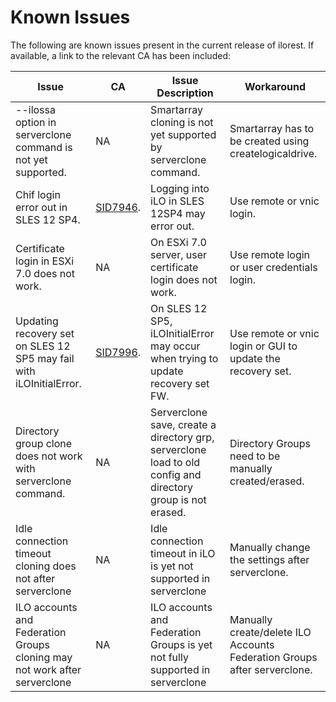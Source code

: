 # Known Issues

The following are known issues present in the current release of ilorest. If available, a link to the relevant CA has been included:

| Issue                                                                     | CA                                                                      | Issue Description                                                                                           | Workaround                                                               |
|---------------------------------------------------------------------------|-------------------------------------------------------------------------|-------------------------------------------------------------------------------------------------------------|--------------------------------------------------------------------------|
| --ilossa option in serverclone command is not yet supported.              | NA                                                                      | Smartarray cloning is not yet supported by serverclone command.                                             | Smartarray has to be created using createlogicaldrive.                   |
| Chif login error out in SLES 12 SP4.                                      | [SID7946](https://si.its.hpecorp.net/si/?ObjectType=52&Object=SID7946). | Logging into iLO in SLES 12SP4 may error out.                                                               | Use remote or vnic login.                                                |
| Certificate login in ESXi 7.0 does not work.                              | NA                                                                      | On ESXi 7.0 server, user certificate login does not work.                                                   | Use remote login or user credentials login.                              |
| Updating recovery set on SLES 12 SP5 may fail with iLOInitialError.       | [SID7996](https://si.its.hpecorp.net/si/?ObjectType=52&Object=SID7996). | On SLES 12 SP5, iLOInitialError may occur when trying to update recovery set FW.                            | Use remote or vnic login or GUI to update the recovery set.              |
| Directory group clone does not work with serverclone command.             | NA                                                                      | Serverclone save, create a directory grp, serverclone load to old config and directory group is not erased. | Directory Groups need to be manually created/erased.                     |
| Idle connection timeout cloning does not after serverclone                | NA                                                                      | Idle connection timeout in iLO is yet not supported in serverclone                                          | Manually change the settings after serverclone.                          |
| ILO accounts and Federation Groups cloning may not work after serverclone | NA                                                                      | ILO accounts and Federation Groups is yet not fully supported in serverclone                                | Manually create/delete ILO Accounts Federation Groups after serverclone. |
